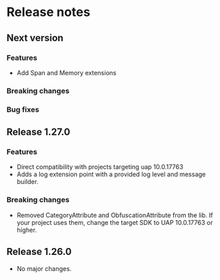 # Release notes

## Next version

### Features
* Add Span<T> and Memory<T> extensions

### Breaking changes

### Bug fixes

## Release 1.27.0

### Features

 * Direct compatibility with projects targeting uap 10.0.17763
 * Adds a log extension point with a provided log level and message builder.

### Breaking changes

 * Removed CategoryAttribute and ObfuscationAttribute from the lib. If your project uses them, change the target SDK to UAP 10.0.17763 or higher.


## Release 1.26.0

* No major changes.
